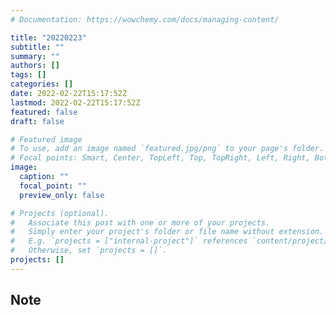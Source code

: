 ```yaml
---
# Documentation: https://wowchemy.com/docs/managing-content/

title: "20220223"
subtitle: ""
summary: ""
authors: []
tags: []
categories: []
date: 2022-02-22T15:17:52Z
lastmod: 2022-02-22T15:17:52Z
featured: false
draft: false

# Featured image
# To use, add an image named `featured.jpg/png` to your page's folder.
# Focal points: Smart, Center, TopLeft, Top, TopRight, Left, Right, BottomLeft, Bottom, BottomRight.
image:
  caption: ""
  focal_point: ""
  preview_only: false

# Projects (optional).
#   Associate this post with one or more of your projects.
#   Simply enter your project's folder or file name without extension.
#   E.g. `projects = ["internal-project"]` references `content/project/deep-learning/index.md`.
#   Otherwise, set `projects = []`.
projects: []
---
```


## Note

